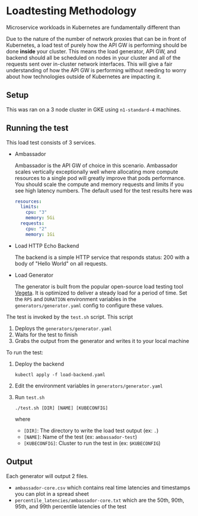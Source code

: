 # Loadtesting Methodology

Microservice workloads in Kubernetes are fundamentally different than 

Due to the nature of the number of network proxies that can be in front of Kubernetes, a load test of purely how the API GW is performing should be done **inside** your cluster. This means the load generator, API GW, and backend should all be scheduled on nodes in your cluster and all of the requests sent over in-cluster network interfaces. This will give a fair understanding of how the API GW is performing without needing to worry about how technologies outside of Kubernetes are impacting it.

## Setup

This was ran on a 3 node cluster in GKE using `n1-standard-4` machines.

## Running the test

This load test consists of 3 services.

* Ambassador

   Ambassador is the API GW of choice in this scenario. Ambassador scales vertically exceptionally well where allocating more compute resources to a single pod will greatly improve that pods performance. You should scale the compute and memory requests and limits if you see high latency numbers. The default used for the test results here was
   ```yaml
   resources:
     limits:
       cpu: "3"
       memory: 5Gi
     requests:
       cpu: "2"
       memory: 1Gi
   ```

* Load HTTP Echo Backend

   The backend is a simple HTTP service that responds status: 200 with a body of "Hello World" on all requests.

* Load Generator

   The generator is built from the popular open-source load testing tool [Vegeta](https://github.com/tsenart/vegeta). It is optimized to deliver a steady load for a period of time. Set the `RPS` and `DURATION` environment variables in the `generators/generator.yaml` config to configure these values.

The test is invoked by the `test.sh` script. This script

1. Deploys the `generators/generator.yaml`
2. Waits for the test to finish
3. Grabs the output from the generator and writes it to your local machine

To run the test:

1. Deploy the backend

   ```
   kubectl apply -f load-backend.yaml
   ```

2. Edit the environment variables in `generators/generator.yaml`

3. Run `test.sh` 

   ```
   ./test.sh [DIR] [NAME] [KUBECONFIG]
   ```

   where
  
   * `[DIR]`: The directory to write the load test output (ex: `.`)
   * `[NAME]`: Name of the test (ex: `ambassador-test`)
   * `[KUBECONFIG]`: Cluster to run the test in (ex: `$KUBECONFIG`)

## Output

Each generator will output 2 files. 

* `ambassador-core.csv` which contains real time latencies and timestamps you can plot in a spread sheet
* `percentile_latencies/ambassador-core.txt` which are the 50th, 90th, 95th, and 99th percentile latencies of the test